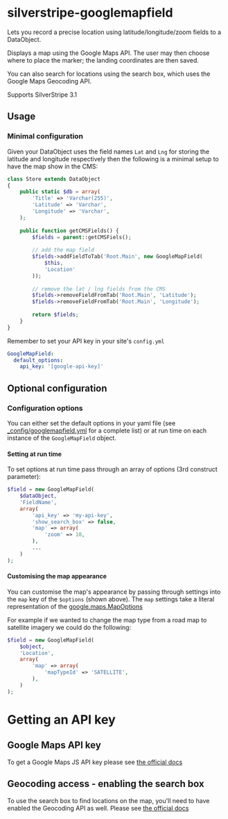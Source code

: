 silverstripe-googlemapfield
==============

Lets you record a precise location using latitude/longitude/zoom fields to a DataObject.

Displays a map using the Google Maps API. The user may then choose where to place the marker; the landing coordinates are then saved.

You can also search for locations using the search box, which uses the Google Maps Geocoding API.

Supports SilverStripe 3.1

## Usage

### Minimal configuration

Given your DataObject uses the field names `Lat` and `Lng` for storing the latitude and longitude respectively then the
following is a minimal setup to have the map show in the CMS:

```php
class Store extends DataObject
{
    public static $db = array(
        'Title' => 'Varchar(255)',
        'Latitude' => 'Varchar',
        'Longitude' => 'Varchar',
    );
    
    public function getCMSFields() {
        $fields = parent::getCMSFiels();
        
        // add the map field
        $fields->addFieldToTab('Root.Main', new GoogleMapField(
            $this,
            'Location'
        ));
        
        // remove the lat / lng fields from the CMS
        $fields->removeFieldFromTab('Root.Main', 'Latitude');
        $fields->removeFieldFromTab('Root.Main', 'Longitude');
        
        return $fields;
    }
}
```

Remember to set your API key in your site's `config.yml`

```yml
GoogleMapField:
  default_options:
    api_key: '[google-api-key]'
```

## Optional configuration

### Configuration options

You can either set the default options in your yaml file (see [_config/googlemapfield.yml](_config/googlemapfield.yml)
for a complete list) or at run time on each instance of the `GoogleMapField` object.

#### Setting at run time

To set options at run time pass through an array of options (3rd construct parameter):

```php
$field = new GoogleMapField(
    $dataObject,
    'FieldName',
    array(
        'api_key' => 'my-api-key',
        'show_search_box' => false,
        'map' => array(
            'zoom' => 10,
        ),
        ...
    )
);
```

#### Customising the map appearance

You can customise the map's appearance by passing through settings into the `map` key of the `$options` (shown above).
The `map` settings take a literal representation of the [google.maps.MapOptions](https://developers.google.com/maps/documentation/javascript/reference?csw=1#MapOptions)

For example if we wanted to change the map type from a road map to satellite imagery we could do the following:

```php
$field = new GoogleMapField(
    $object,
    'Location',
    array(
        'map' => array(
            'mapTypeId' => 'SATELLITE',
        ),
    )
);
```

# Getting an API key

## Google Maps API key

To get a Google Maps JS API key please see [the official docs](https://developers.google.com/maps/documentation/javascript/get-api-key)

## Geocoding access - enabling the search box

To use the search box to find locations on the map, you'll need to have enabled the Geocoding API as well. Please see
[the official docs](https://developers.google.com/maps/documentation/javascript/geocoding#GetStarted)